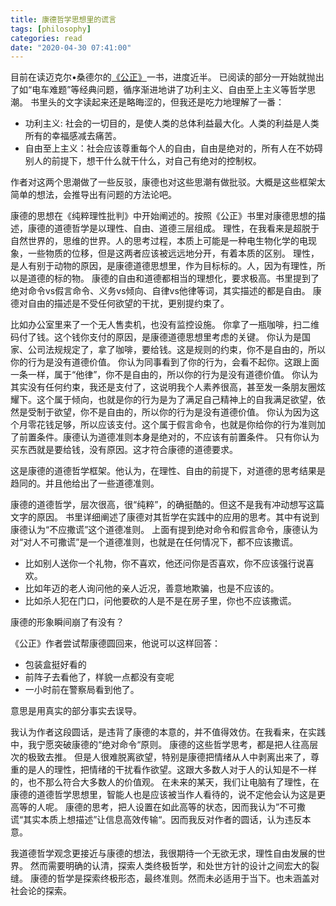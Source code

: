 ```yaml
---
title: 康德哲学思想里的谎言
tags: [philosophy]
categories: read
date: "2020-04-30 07:41:00"
---
```


目前在读迈克尔•桑德尔的[《公正》](https://read.douban.com/ebook/2081478/)一书，进度近半。
已阅读的部分一开始就抛出了如“电车难题”等经典问题，循序渐进地讲了功利主义、自由至上主义等哲学思潮。
书里头的文字读起来还是略晦涩的，但我还是吃力地理解了一番：

- 功利主义: 社会的一切目的，是使人类的总体利益最大化。人类的利益是人类所有的幸福感减去痛苦。
- 自由至上主义：社会应该尊重每个人的自由，自由是绝对的，所有人在不妨碍别人的前提下，想干什么就干什么，对自己有绝对的控制权。

作者对这两个思潮做了一些反驳，康德也对这些思潮有做批驳。大概是这些框架太简单的想法，会推导出有问题的方法论吧。

康德的思想在《纯粹理性批判》中开始阐述的。按照《公正》书里对康德思想的描述，康德的道德哲学是以理性、自由、道德三层组成。
理性，在我看来是超脱于自然世界的，思维的世界。人的思考过程，本质上可能是一种电生物化学的电现象，一些物质的位移，但是这两者应该被远远地分开，有着本质的区别。
理性，是人有别于动物的原因，是康德道德思想里，作为目标标的。人，因为有理性，所以是道德的标的物。
康德的自由和道德都相当的理想化，要求极高。书里提到了绝对命令vs假言命令、义务vs倾向、自律vs他律等词，其实描述的都是自由。
康德对自由的描述是不受任何欲望的干扰，更别提约束了。

比如办公室里来了一个无人售卖机，也没有监控设施。
你拿了一瓶咖啡，扫二维码付了钱。这个钱你支付的原因，是康德道德思想里考虑的关键。
你认为是国家、公司法规规定了，拿了咖啡，要给钱。这是规则的约束，你不是自由的，所以你的行为是没有道德价值。
你认为同事看到了你的行为，会看不起你。这跟上面一条一样，属于“他律”，你不是自由的，所以你的行为是没有道德价值。
你认为其实没有任何约束，我还是支付了，这说明我个人素养很高，甚至发一条朋友圈炫耀下。这个属于倾向，也就是你的行为是为了满足自己精神上的自我满足欲望，依然是受制于欲望，你不是自由的，所以你的行为是没有道德价值。
你认为因为这个月零花钱足够，所以应该支付。这个属于假言命令，也就是你给你的行为准则加了前置条件。康德认为道德准则本身是绝对的，不应该有前置条件。
只有你认为买东西就是要给钱，没有原因。这才符合康德的道德要求。

这是康德的道德哲学框架。他认为，在理性、自由的前提下，对道德的思考结果是趋同的。并且他给出了一些道德准则。

康德的道德哲学，层次很高，很“纯粹”，的确挺酷的。但这不是我有冲动想写这篇文字的原因。
书里详细阐述了康德对其哲学在实践中的应用的思考。其中有说到康德认为“不应撒谎”这个道德准则。
上面有提到绝对命令和假言命令，康德认为对“对人不可撒谎”是一个道德准则，也就是在任何情况下，都不应该撒谎。

- 比如别人送你一个礼物，你不喜欢，他还问你是否喜欢，你不应该强行说喜欢。
- 比如年迈的老人询问他的亲人近况，善意地欺骗，也是不应该的。
- 比如杀人犯在门口，问他要砍的人是不是在房子里，你也不应该撒谎。

康德的形象瞬间崩了有没有？

《公正》作者尝试帮康德圆回来，他说可以这样回答：
- 包装盒挺好看的
- 前阵子去看他了，样貌一点都没有变呢
- 一小时前在警察局看到他了。

意思是用真实的部分事实去误导。

我认为作者这段圆话，是违背了康德的本意的，并不值得效仿。在我看来，在实践中，我宁愿突破康德的“绝对命令“原则。
康德的这些哲学思考，都是把人往高层次的极致去推。
但是人很难脱离欲望，特别是康德把情绪从人中剥离出来了，尊重的是人的理性，把情绪的干扰看作欲望。这跟大多数人对于人的认知是不一样的，也不那么符合大多数人的价值观。
在未来的某天，我们让电脑有了理性，在康德的道德哲学思想里，智能人也是应该被当作人看待的，说不定他会认为这是更高等的人呢。
康德的思考，把人设置在如此高等的状态，因而我认为”不可撒谎“其实本质上想描述”让信息高效传输“。因而我反对作者的圆话，认为违反本意。

我道德哲学观念更接近与康德的想法，我很期待一个无欲无求，理性自由发展的世界。
然而需要明确的认清，探索人类终极哲学，和处世方针的设计之间宏大的裂缝。
康德的哲学是探索终极形态，最终准则。然而未必适用于当下。也未涵盖对社会论的探索。
